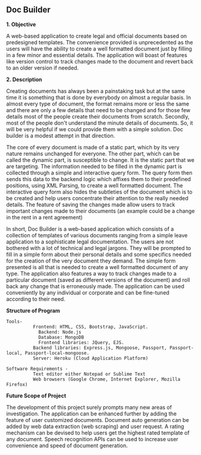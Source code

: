 ## Doc Builder

**1. Objective**

 A web-based application to create legal and official documents based on predesigned templates. The convenience provided is unprecedented as the users will have the ability to create a well formatted document just by filling in a few minor and essential details. The application will boast of features like version control to track changes made to the document and revert back to an older version if needed.
 
**2. Description**

Creating documents has always been a painstaking task but at the same time it is something that is done by everybody on almost a regular basis. In almost every type of document, the format remains more or less the same and there are only a few details that need to be changed and for those few details most of the people create their documents from scratch. Secondly, most of the people don't understand the minute details of documents. So, it will be very helpful if we could provide them with a simple solution. Doc builder is a modest attempt in that direction.

The core of every document is made of a static part, which by its very nature remains unchanged for everyone. The other part, which can be called the dynamic part, is susceptible to change. It is the static part that we are targeting. The information needed to be filled in the dynamic part is collected through a simple and interactive query form. The query form then sends this data to the backend logic which affixes them to their predefined positions, using XML Parsing, to create a well formatted document. The interactive query form also hides the subtleties of the document which is to be created and help users concentrate their attention to the really needed details. The feature of saving the changes made allow users to track important changes made to their documents (an example could be a change in the rent in a rent agreement)

In short, Doc Builder is a web-based application which consists of a collection of templates of various documents ranging from a simple leave application to a sophisticate legal documentation. The users are not bothered with a lot of technical and legal jargons. They will be prompted to fill in a simple form about their personal details and some specifics needed for the creation of the very document they demand. The simple form presented is all that is needed to create a well formatted document of any type. The application also features a way to track changes made to a particular document (saved as different versions of the document) and roll back any change that is erroneously made. The application can be used conveniently by any individual or corporate and can be fine-tuned according to their need.

**Structure of Program**
```
Tools-
          Frontend: HTML, CSS, Bootstrap, JavaScript.
	        Backend: Node.js 
	        Database: MongoDB
	        Frontend libraries: JQuery, EJS.
          Backend libraries: Express.js, Mongoose, Passport, Passport-local, Passport-local-mongoose.
          Server: Heroku (Cloud Application Platform)

Software Requirements -
          Text editor either Notepad or Sublime Text
          Web browsers (Google Chrome, Internet Explorer, Mozilla Firefox)
```
**Future Scope of Project**

The development of this project surely prompts many new areas of investigation. The application can be enhanced further by adding the feature of user customized documents. Document auto generation can be added by web data extraction (web scraping) and user request. A rating mechanism can be devised to help users get the highest rated template of any document. Speech recognition APIs can be used to increase user convenience and speed of document generation.



